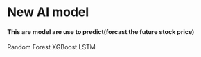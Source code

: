 # New AI model

#### This are model are use to predict(forcast the future stock price)
Random Forest
XGBoost 
LSTM

